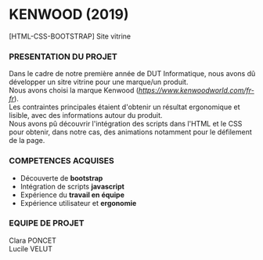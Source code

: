 # KENWOOD     (2019)
[HTML-CSS-BOOTSTRAP] Site vitrine


### PRESENTATION DU PROJET

Dans le cadre de notre première année de DUT Informatique, nous avons dû développer un sitre vitrine pour une marque/un produit.   
Nous avons choisi la marque Kenwood (*https://www.kenwoodworld.com/fr-fr*).  
Les contraintes principales étaient d'obtenir un résultat ergonomique et lisible, avec des informations autour du produit.  
Nous avons pû découvrir l'intégration des scripts dans l'HTML et le CSS pour obtenir, dans notre cas, des animations notamment pour le défilement de la page.

### COMPETENCES ACQUISES 

* Découverte de __bootstrap__  
* Intégration de scripts __javascript__  
* Expérience du __travail en équipe__   
* Expérience utilisateur et __ergonomie__  
 

### EQUIPE DE PROJET 

Clara PONCET  
Lucile VELUT     
